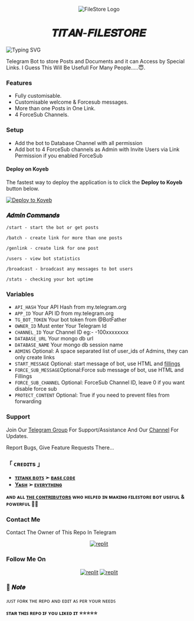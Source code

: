 <p align="center">
  <img src="https://envs.sh/WeX.jpg" alt="FileStore Logo">
</p>
<h1 align="center">
  𝑻𝑰𝑻𝑨𝑵-𝑭𝑰𝑳𝑬𝑺𝑻𝑶𝑹𝑬
</h1>

![Typing SVG](https://readme-typing-svg.herokuapp.com/?lines=𝑾𝒆𝒍𝒄𝒐𝒎𝒆+𝑻𝒐+𝑻𝒊𝒕𝒂𝒏-𝑭𝒊𝒍𝒆𝑺𝒕𝒐𝒓𝒆!;𝑪𝒓𝒆𝒂𝒕𝒆𝒅+𝒃𝒚+𝒀𝒂𝒔𝒉!;𝑨+𝑺𝒊𝒎𝒑𝒍𝒆+𝒂𝒏𝒅+𝑷𝒐𝒘𝒆𝒓𝒇𝒖𝒍+𝑭𝒊𝒍𝒆𝑺𝒕𝒐𝒓𝒆𝑩𝒐𝒕!;𝑨+𝑩𝒐𝒕+𝒘𝒊𝒕𝒉+𝑭𝒐𝒖𝒓+𝑭𝒐𝒓𝒄𝒆𝑺𝒖𝒃+𝑪𝒉𝒂𝒏𝒏𝒆𝒍𝒔!)
</p>


Telegram Bot to store Posts and Documents and it can Access by Special Links.
I Guess This Will Be Usefull For Many People.....😇. 

### Features
- Fully customisable.
- Customisable welcome & Forcesub messages.
- More than one Posts in One Link.
- 4 ForceSub Channels.

### Setup

- Add the bot to Database Channel with all permission
- Add bot to 4 ForceSub channels as Admin with Invite Users via Link Permission if you enabled ForceSub 

#### Deploy on Koyeb

The fastest way to deploy the application is to click the **Deploy to Koyeb** button below.


[![Deploy to Koyeb](https://www.koyeb.com/static/images/deploy/button.svg)](https://app.koyeb.com/deploy?type=git&repository=github.com/TitanXBots/FileStore&branch=koyeb&name=filesharingbot)


### 𝑨𝒅𝒎𝒊𝒏 𝑪𝒐𝒎𝒎𝒂𝒏𝒅𝒔

```
/start - start the bot or get posts

/batch - create link for more than one posts

/genlink - create link for one post

/users - view bot statistics

/broadcast - broadcast any messages to bot users

/stats - checking your bot uptime
```

### Variables

* `API_HASH` Your API Hash from my.telegram.org
* `APP_ID` Your API ID from my.telegram.org
* `TG_BOT_TOKEN` Your bot token from @BotFather
* `OWNER_ID` Must enter Your Telegram Id
* `CHANNEL_ID` Your Channel ID eg:- -100xxxxxxxx
* `DATABASE_URL` Your mongo db url
* `DATABASE_NAME` Your mongo db session name
* `ADMINS` Optional: A space separated list of user_ids of Admins, they can only create links
* `START_MESSAGE` Optional: start message of bot, use HTML and <a href='https://github.com/TitanXBots/FileStore/blob/koyeb/README.md#start_message'>fillings</a>
* `FORCE_SUB_MESSAGE`Optional:Force sub message of bot, use HTML and Fillings
* `FORCE_SUB_CHANNEL` Optional: ForceSub Channel ID, leave 0 if you want disable force sub
* `PROTECT_CONTENT` Optional: True if you need to prevent files from forwarding


### Support   
Join Our [Telegram Group](https://www.telegram.dog/TitanMattersSupport) For Support/Assistance And Our [Channel](https://www.telegram.dog/TitanXBots) For Updates.   
   
Report Bugs, Give Feature Requests There... 

<h3>「 ᴄʀᴇᴅɪᴛs 」
</h3>

- <b>[ᴛɪᴛᴀɴx ʙᴏᴛꜱ](https://t.me/TitanXBots)   ➣   [ʙᴀsᴇ ᴄᴏᴅᴇ](https://t.me/TitanXBots) </b>
- <b>[Yᴀsʜ](https://github.com/TitanXBots)   ➢   [ᴇᴠᴇʀʏᴛʜɪɴɢ](https://t.me/Pirates_Titans) </b>
 
<b>ᴀɴᴅ ᴀʟʟ [ᴛʜᴇ ᴄᴏɴᴛʀɪʙᴜᴛᴏʀs](https://telegram.me/TitanXBots) ᴡʜᴏ ʜᴇʟᴩᴇᴅ ɪɴ ᴍᴀᴋɪɴɢ ꜰɪʟᴇꜱᴛᴏʀᴇ ʙᴏᴛ ᴜsᴇꜰᴜʟ & ᴩᴏᴡᴇʀꜰᴜʟ 🖤🤍 </b>

### Contact Me

Contact The Owner of This Repo In Telegram

<p align="center">
<a href="https://telegram.me/TitanContactBot"><img alt="replit" src="https://img.shields.io/badge/-Telegram-blue?style=for-the-badge&logo=telegram&logoColor=white"/></a>

### Follow Me On

</p>
<p align="center">
<a href="https://telegram.me/TitanXBots"><img alt="replit" src="https://img.shields.io/badge/-Telegram-blue?style=for-the-badge&logo=telegram&logoColor=white"/></a>
<a href="https://www.youtube.com/@TitanTechMatters"><img alt="replit" src="https://img.shields.io/badge/-youtube-red?style=for-the-badge&logo=youtube&logoColor=white"/></a>
</p>

### 📌 𝑵𝒐𝒕𝒆

ᴊᴜꜱᴛ ꜰᴏʀᴋ ᴛʜᴇ ʀᴇᴘᴏ ᴀɴᴅ ᴇᴅɪᴛ ᴀꜱ ᴘᴇʀ ʏᴏᴜʀ ɴᴇᴇᴅꜱ

   **ꜱᴛᴀʀ ᴛʜɪꜱ ʀᴇᴘᴏ ɪꜰ ʏᴏᴜ ʟɪᴋᴇᴅ ɪᴛ ⭐⭐⭐⭐⭐**
